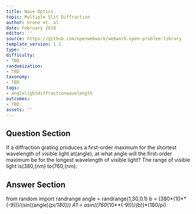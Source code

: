 ```yaml
---
title: Wave Optics
topic: Multiple Slit Diffraction
author: Urone et. al
date: February 2018
editor: ''
source: https://github.com/openwebwork/webwork-open-problem-library
template_version: 1.1
type: ''
difficulty:
- TBD
randomization:
- TBD
taxonomy:
- TBD
tags:
- anglelightdiffractionwavelength
outcomes:
- TBD
assets: ''
---
```


## Question Section 

If a diffraction grating produces a first-order maximum for the shortest wavelength of visible light at(angle), at what angle will the first-order maximum be for the longest wavelength of visible light? The range of visible light is(380,(nm) to(760,(nm).



## Answer Section

from random import randrange
angle = randrange(1,30,0.1)
b = (380*(10**(-9)))/(sin((angle)*(pi/180)))
A1 = asin((760*(10**(-9)))/(b))*(180/pi)